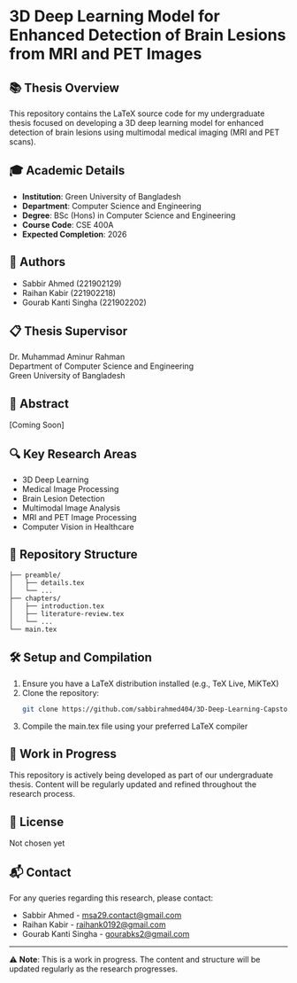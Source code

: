 # 3D Deep Learning Model for Enhanced Detection of Brain Lesions from MRI and PET Images

## 📚 Thesis Overview
This repository contains the LaTeX source code for my undergraduate thesis focused on developing a 3D deep learning model for enhanced detection of brain lesions using multimodal medical imaging (MRI and PET scans).

## 🎓 Academic Details
- **Institution**: Green University of Bangladesh
- **Department**: Computer Science and Engineering
- **Degree**: BSc (Hons) in Computer Science and Engineering
- **Course Code**: CSE 400A
- **Expected Completion**: 2026

## 👥 Authors
- Sabbir Ahmed (221902129)
- Raihan Kabir (221902218)
- Gourab Kanti Singha (221902202)

## 📋 Thesis Supervisor
Dr. Muhammad Aminur Rahman  
Department of Computer Science and Engineering  
Green University of Bangladesh

## 📖 Abstract
[Coming Soon]

## 🔍 Key Research Areas
- 3D Deep Learning
- Medical Image Processing
- Brain Lesion Detection
- Multimodal Image Analysis
- MRI and PET Image Processing
- Computer Vision in Healthcare

## 📁 Repository Structure
```
├── preamble/
│   ├── details.tex
│   └── ...
├── chapters/
│   ├── introduction.tex
│   ├── literature-review.tex
│   └── ...
└── main.tex
```

## 🛠️ Setup and Compilation
1. Ensure you have a LaTeX distribution installed (e.g., TeX Live, MiKTeX)
2. Clone the repository:
   ```bash
   git clone https://github.com/sabbirahmed404/3D-Deep-Learning-Capstone-Thesis-Paper.git
   ```
3. Compile the main.tex file using your preferred LaTeX compiler

## 📝 Work in Progress
This repository is actively being developed as part of our undergraduate thesis. Content will be regularly updated and refined throughout the research process.

## 📄 License
Not chosen yet

## 📬 Contact
For any queries regarding this research, please contact:
- Sabbir Ahmed - msa29.contact@gmail.com
- Raihan Kabir - raihank0192@gmail.com 
- Gourab Kanti Singha - gourabks2@gmail.com

---
⚠️ **Note**: This is a work in progress. The content and structure will be updated regularly as the research progresses.

